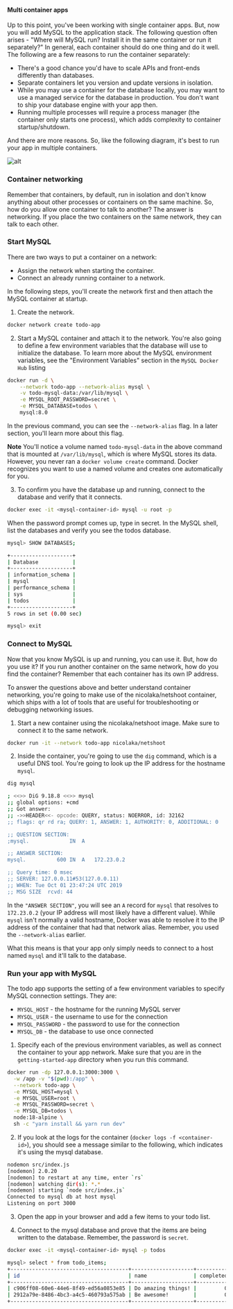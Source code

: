 #### Multi container apps
Up to this point, you've been working with single container apps. But, now you will add MySQL to the application stack. The following question often arises - "Where will MySQL run? Install it in the same container or run it separately?" In general, each container should do one thing and do it well. The following are a few reasons to run the container separately:

- There's a good chance you'd have to scale APIs and front-ends differently than databases.
- Separate containers let you version and update versions in isolation.
- While you may use a container for the database locally, you may want to use a managed service for the database in production. You don't want to ship your database engine with your app then.
- Running multiple processes will require a process manager (the container only starts one process), which adds complexity to container startup/shutdown.

And there are more reasons. So, like the following diagram, it's best to run your app in multiple containers.

![alt](https://docs.docker.com/get-started/workshop/images/multi-container.webp)


### Container networking
Remember that containers, by default, run in isolation and don't know anything about other processes or containers on the same machine. So, how do you allow one container to talk to another? The answer is networking. If you place the two containers on the same network, they can talk to each other.

### Start MySQL
There are two ways to put a container on a network:

- Assign the network when starting the container.
- Connect an already running container to a network.

In the following steps, you'll create the network first and then attach the MySQL container at startup.

1. Create the network.
```bash
docker network create todo-app
```

2. Start a MySQL container and attach it to the network. You're also going to define a few environment variables that the database will use to initialize the database. To learn more about the MySQL environment variables, see the "Environment Variables" section in the `MySQL Docker Hub` listing
```bash
docker run -d \
    --network todo-app --network-alias mysql \
    -v todo-mysql-data:/var/lib/mysql \
    -e MYSQL_ROOT_PASSWORD=secret \
    -e MYSQL_DATABASE=todos \
    mysql:8.0
```
In the previous command, you can see the `--network-alias` flag. In a later section, you'll learn more about this flag.

**Note** You'll notice a volume named `todo-mysql-data` in the above command that is mounted at `/var/lib/mysql`, which is where MySQL stores its data. However, you never ran a `docker volume create` command. Docker recognizes you want to use a named volume and creates one automatically for you.

3. To confirm you have the database up and running, connect to the database and verify that it connects.
```bash
docker exec -it <mysql-container-id> mysql -u root -p
```

When the password prompt comes up, type in secret. In the MySQL shell, list the databases and verify you see the todos database.
```bash
mysql> SHOW DATABASES;

+--------------------+
| Database           |
+--------------------+
| information_schema |
| mysql              |
| performance_schema |
| sys                |
| todos              |
+--------------------+
5 rows in set (0.00 sec)

mysql> exit
```

### Connect to MySQL
Now that you know MySQL is up and running, you can use it. But, how do you use it? If you run another container on the same network, how do you find the container? Remember that each container has its own IP address.

To answer the questions above and better understand container networking, you're going to make use of the nicolaka/netshoot container, which ships with a lot of tools that are useful for troubleshooting or debugging networking issues.

1. Start a new container using the nicolaka/netshoot image. Make sure to connect it to the same network.
```bash
docker run -it --network todo-app nicolaka/netshoot
```

2. Inside the container, you're going to use the `dig` command, which is a useful DNS tool. You're going to look up the IP address for the hostname `mysql`.
```bash
dig mysql

; <<>> DiG 9.18.8 <<>> mysql
;; global options: +cmd
;; Got answer:
;; ->>HEADER<<- opcode: QUERY, status: NOERROR, id: 32162
;; flags: qr rd ra; QUERY: 1, ANSWER: 1, AUTHORITY: 0, ADDITIONAL: 0

;; QUESTION SECTION:
;mysql.				IN	A

;; ANSWER SECTION:
mysql.			600	IN	A	172.23.0.2

;; Query time: 0 msec
;; SERVER: 127.0.0.11#53(127.0.0.11)
;; WHEN: Tue Oct 01 23:47:24 UTC 2019
;; MSG SIZE  rcvd: 44
```

In the `"ANSWER SECTION"`, you will see an `A` record for `mysql` that resolves to `172.23.0.2` (your IP address will most likely have a different value). While `mysql` isn't normally a valid hostname, Docker was able to resolve it to the IP address of the container that had that network alias. Remember, you used the `--network-alias` earlier.

What this means is that your app only simply needs to connect to a host named `mysql` and it'll talk to the database.


### Run your app with MySQL
The todo app supports the setting of a few environment variables to specify MySQL connection settings. They are:

- `MYSQL_HOST` - the hostname for the running MySQL server
- `MYSQL_USER` - the username to use for the connection
- `MYSQL_PASSWORD` - the password to use for the connection
- `MYSQL_DB` - the database to use once connected


1. Specify each of the previous environment variables, as well as connect the container to your app network. Make sure that you are in the `getting-started-app` directory when you run this command.
```bash
docker run -dp 127.0.0.1:3000:3000 \
  -w /app -v "$(pwd):/app" \
  --network todo-app \
  -e MYSQL_HOST=mysql \
  -e MYSQL_USER=root \
  -e MYSQL_PASSWORD=secret \
  -e MYSQL_DB=todos \
  node:18-alpine \
  sh -c "yarn install && yarn run dev"
```

2. If you look at the logs for the container (`docker logs -f <container-id>`), you should see a message similar to the following, which indicates it's using the mysql database.
```bash
nodemon src/index.js
[nodemon] 2.0.20
[nodemon] to restart at any time, enter `rs`
[nodemon] watching dir(s): *.*
[nodemon] starting `node src/index.js`
Connected to mysql db at host mysql
Listening on port 3000
```

3. Open the app in your browser and add a few items to your todo list.

4. Connect to the mysql database and prove that the items are being written to the database. Remember, the password is `secret`.

```bash
docker exec -it <mysql-container-id> mysql -p todos

mysql> select * from todo_items;
+--------------------------------------+--------------------+-----------+
| id                                   | name               | completed |
+--------------------------------------+--------------------+-----------+
| c906ff08-60e6-44e6-8f49-ed56a0853e85 | Do amazing things! |         0 |
| 2912a79e-8486-4bc3-a4c5-460793a575ab | Be awesome!        |         0 |
+--------------------------------------+--------------------+-----------+
```

```bash

```

```bash

```

```bash

```

```bash

```